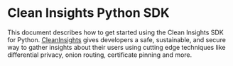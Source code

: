 Clean Insights Python SDK
=========================

This document describes how to get started using the Clean Insights SDK for
Python. 
[CleanInsights](https://cleaninsights.org) gives developers a safe,
sustainable, and secure way to gather insights about their users using cutting
edge techniques like differential privacy, onion routing, certificate pinning
and more.
